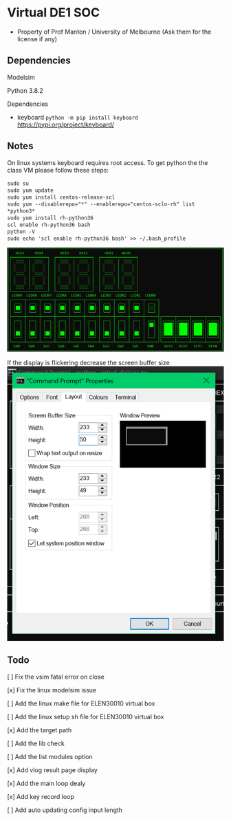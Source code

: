 # Virtual DE1 SOC

- Property of Prof Manton / University of Melbourne (Ask them for the license if any) 
 

## Dependencies 

Modelsim

Python 3.8.2

Dependencies  
- keyboard
`python -m pip install keyboard`
https://pypi.org/project/keyboard/



## Notes

On linux systems keyboard requires root access.
To get python the the class VM please follow these steps:

```
sudo su
sudo yum update
sudo yum install centos-release-scl
sudo yum --disablerepo="*" --enablerepo="centos-sclo-rh" list *python3*
sudo yum install rh-python36
scl enable rh-python36 bash
python -V
sudo echo 'scl enable rh-python36 bash' >> ~/.bash_profile
```


![Virtual DE1 SoC](/images/screen.png)


If the display is flickering decrease the screen buffer size
![Virtual DE1 SoC](/images/buffer.png)


## Todo

[ ] Fix the vsim fatal error on close

[x] Fix the linux modelsim issue

[ ] Add the linux make file for ELEN30010 virtual box

[ ] Add the linux setup sh file for ELEN30010 virtual box

[x] Add the target path 

[ ] Add the lib check

[ ] Add the list modules option

[x] Add vlog result page display

[x] Add the main loop dealy 

[x] Add key record loop 

[ ] Add auto updating config input length
